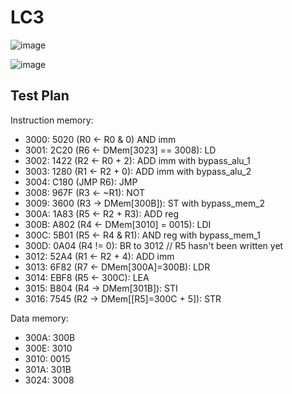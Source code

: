 # LC3
![image](https://github.com/coolnikitav/learning/assets/30304422/28a4dc9e-65af-4c24-a04c-d40f763849bf)

![image](https://github.com/coolnikitav/learning/assets/30304422/66056a8c-8f12-464f-b810-f332a8bdde21)

## Test Plan
Instruction memory:
- 3000: 5020 (R0 <- R0 & 0) AND imm
- 3001: 2C20 (R6 <- DMem[3023] == 3008): LD
- 3002: 1422 (R2 <- R0 + 2): ADD imm with bypass_alu_1
- 3003: 1280 (R1 <- R2 + 0): ADD imm with bypass_alu_2
- 3004: C180 (JMP R6): JMP
- 3008: 967F (R3 <- ~R1): NOT
- 3009: 3600 (R3 -> DMem[300B]): ST with bypass_mem_2
- 300A: 1A83 (R5 <- R2 + R3): ADD reg
- 300B: A802 (R4 <- DMem[3010] = 0015): LDI
- 300C: 5B01 (R5 <- R4 & R1): AND reg with bypass_mem_1
- 300D: 0A04 (R4 != 0): BR to 3012  // R5 hasn't been written yet
- 3012: 52A4 (R1 <- R2 + 4): ADD imm
- 3013: 6F82 (R7 <- DMem[300A]=300B): LDR
- 3014: EBF8 (R5 <- 300C): LEA
- 3015: B804 (R4 -> DMem[301B]): STI 
- 3016: 7545 (R2 -> DMem[[R5]=300C + 5]): STR

Data memory:
- 300A: 300B
- 300E: 3010
- 3010: 0015
- 301A: 301B
- 3024: 3008
